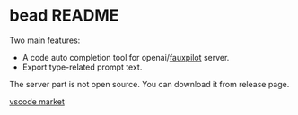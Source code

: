 # bead README

Two main features: 
- A code auto completion tool for openai/[fauxpilot](https://github.com/fauxpilot/fauxpilot) server.
- Export type-related prompt text.

The server part is not open source. You can download it from release page.

[vscode market](https://marketplace.visualstudio.com/items?itemName=Aincvy.bead-auto-completion) 
